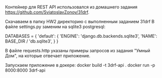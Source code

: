 Контейнер для REST API использовался из домашнего задания https://github.com/SviatoslavZonov/31drf. 

Скачаваем в папку HW2 директорию с выполненным заданием 31drf
В файле settings.py заменим на sqlite3 postgresql:

DATABASES = {
    'default': {
        'ENGINE': 'django.db.backends.sqlite3',
        'NAME': BASE_DIR / 'db.sqlite3',
    }
}

В файле requests.http указаны примеры запросов из задания "Умный Дом", на которые отвечает приложение.

Запускаем приложение в докере:
docker build -t 3drf-api .
docker run -p 8000:8000 3drf-api